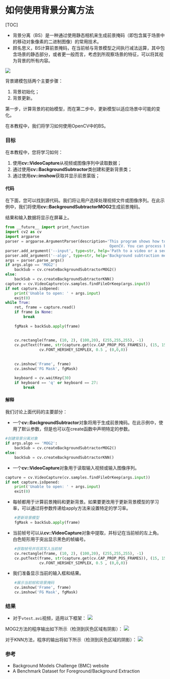 # 如何使用背景分离方法

[TOC] 

- 背景分离（BS）是一种通过使用静态相机来生成前景掩码（即包含属于场景中的移动对象像素的二进制图像）的常用技术。
- 顾名思义，BS计算前景掩码，在当前帧与背景模型之间执行减法运算，其中包含场景的静态部分，或者更一般而言，考虑到所观察场景的特征，可以将其视为背景的所有内容。

![](http://qiniu.aihubs.net/Background_Subtraction_Tutorial_Scheme.png)

背景建模包括两个主要步骤：
1. 背景初始化；
2. 背景更新。

第一步，计算背景的初始模型，而在第二步中，更新模型以适应场景中可能的变化。

在本教程中，我们将学习如何使用OpenCV中的BS。

### 目标

在本教程中，您将学习如何：
1. 使用**cv::VideoCapture**从视频或图像序列中读取数据；
2. 通过使用**cv::BackgroundSubtractor**类创建和更新背景类；
3. 通过使用**cv::imshow**获取并显示前景蒙版；

#### 代码

在下面，您可以找到源代码。我们将让用户选择处理视频文件或图像序列。在此示例中，我们将使用**cv::BackgroundSubtractorMOG2**生成前景掩码。

结果和输入数据将显示在屏幕上。

```python
from __future__ import print_function
import cv2 as cv
import argparse
parser = argparse.ArgumentParser(description='This program shows how to use background subtraction methods provided by \
                                              OpenCV. You can process both videos and images.')
parser.add_argument('--input', type=str, help='Path to a video or a sequence of image.', default='vtest.avi')
parser.add_argument('--algo', type=str, help='Background subtraction method (KNN, MOG2).', default='MOG2')
args = parser.parse_args()
if args.algo == 'MOG2':
    backSub = cv.createBackgroundSubtractorMOG2()
else:
    backSub = cv.createBackgroundSubtractorKNN()
capture = cv.VideoCapture(cv.samples.findFileOrKeep(args.input))
if not capture.isOpened:
    print('Unable to open: ' + args.input)
    exit(0)
while True:
    ret, frame = capture.read()
    if frame is None:
        break
    
    fgMask = backSub.apply(frame)
    
    
    cv.rectangle(frame, (10, 2), (100,20), (255,255,255), -1)
    cv.putText(frame, str(capture.get(cv.CAP_PROP_POS_FRAMES)), (15, 15),
               cv.FONT_HERSHEY_SIMPLEX, 0.5 , (0,0,0))
    
    
    cv.imshow('Frame', frame)
    cv.imshow('FG Mask', fgMask)
    
    keyboard = cv.waitKey(30)
    if keyboard == 'q' or keyboard == 27:
        break
```

#### 解释

我们讨论上面代码的主要部分：
- 一个**cv::BackgroundSubtractor**对象将用于生成前景掩码。在此示例中，使用了默认参数，但是也可以在create函数中声明特定的参数。

```python
#创建背景分离对象
if args.algo == 'MOG2':
    backSub = cv.createBackgroundSubtractorMOG2()
else:
    backSub = cv.createBackgroundSubtractorKNN()
```

- 一个**cv::VideoCapture**对象用于读取输入视频或输入图像序列。

```python
capture = cv.VideoCapture(cv.samples.findFileOrKeep(args.input))
if not capture.isOpened:     
    print('Unable to open: ' + args.input)
    exit(0)
```

- 每帧都用于计算前景掩码和更新背景。如果要更改用于更新背景模型的学习率，可以通过将参数传递给apply方法来设置特定的学习率。

```python
    #更新背景模型
    fgMask = backSub.apply(frame)
```

- 当前帧号可以从**cv::VideoCapture**对象中提取，并标记在当前帧的左上角。白色矩形用于突出显示黑色的帧编号。

```python
    #获取帧号并将其写入当前帧
    cv.rectangle(frame, (10, 2), (100,20), (255,255,255), -1)
    cv.putText(frame, str(capture.get(cv.CAP_PROP_POS_FRAMES)), (15, 15),
               cv.FONT_HERSHEY_SIMPLEX, 0.5 , (0,0,0))
```

- 我们准备显示当前的输入框和结果。
```python
    #展示当前帧和背景掩码
    cv.imshow('Frame', frame)
    cv.imshow('FG Mask', fgMask)
```

### 结果

- 对于`vtest.avi`视频，适用以下框架：
![](http://qiniu.aihubs.net/Background_Subtraction_Tutorial_frame.jpg)

MOG2方法的程序输出如下所示（检测到灰色区域有阴影）：
![](http://qiniu.aihubs.net/Background_Subtraction_Tutorial_result_MOG2.jpg)

对于KNN方法，程序的输出将如下所示（检测到灰色区域的阴影）：
![](http://qiniu.aihubs.net/Background_Subtraction_Tutorial_result_KNN.jpg)

### 参考
- Background Models Challenge (BMC) website
- A Benchmark Dataset for Foreground/Background Extraction